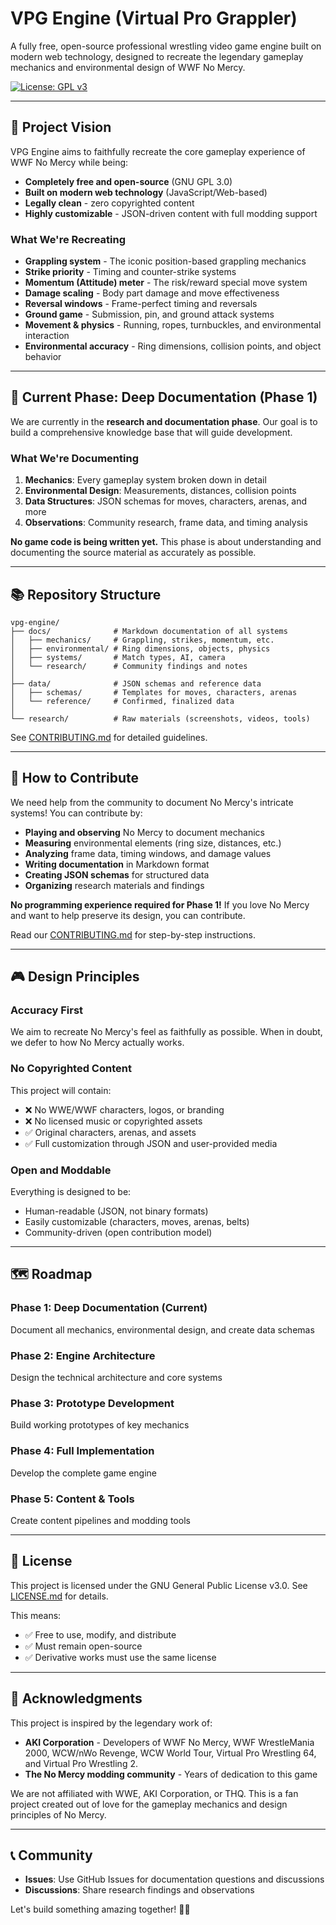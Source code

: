 # VPG Engine (Virtual Pro Grappler)

A fully free, open-source professional wrestling video game engine built on modern web technology, designed to recreate the legendary gameplay mechanics and environmental design of WWF No Mercy.

[![License: GPL v3](https://img.shields.io/badge/License-GPLv3-blue.svg)](https://www.gnu.org/licenses/gpl-3.0)

---

## 🎯 Project Vision

VPG Engine aims to faithfully recreate the core gameplay experience of WWF No Mercy while being:

- **Completely free and open-source** (GNU GPL 3.0)
- **Built on modern web technology** (JavaScript/Web-based)
- **Legally clean** - zero copyrighted content
- **Highly customizable** - JSON-driven content with full modding support

### What We're Recreating

- **Grappling system** - The iconic position-based grappling mechanics
- **Strike priority** - Timing and counter-strike systems
- **Momentum (Attitude) meter** - The risk/reward special move system
- **Damage scaling** - Body part damage and move effectiveness
- **Reversal windows** - Frame-perfect timing and reversals
- **Ground game** - Submission, pin, and ground attack systems
- **Movement & physics** - Running, ropes, turnbuckles, and environmental interaction
- **Environmental accuracy** - Ring dimensions, collision points, and object behavior

---

## 🚧 Current Phase: Deep Documentation (Phase 1)

We are currently in the **research and documentation phase**. Our goal is to build a comprehensive knowledge base that will guide development.

### What We're Documenting

1. **Mechanics**: Every gameplay system broken down in detail
2. **Environmental Design**: Measurements, distances, collision points
3. **Data Structures**: JSON schemas for moves, characters, arenas, and more
4. **Observations**: Community research, frame data, and timing analysis

**No game code is being written yet.** This phase is about understanding and documenting the source material as accurately as possible.

---

## 📚 Repository Structure

```
vpg-engine/
├── docs/              # Markdown documentation of all systems
│   ├── mechanics/     # Grappling, strikes, momentum, etc.
│   ├── environmental/ # Ring dimensions, objects, physics
│   ├── systems/       # Match types, AI, camera
│   └── research/      # Community findings and notes
│
├── data/              # JSON schemas and reference data
│   ├── schemas/       # Templates for moves, characters, arenas
│   └── reference/     # Confirmed, finalized data
│
└── research/          # Raw materials (screenshots, videos, tools)
```

See [CONTRIBUTING.md](CONTRIBUTING.md) for detailed guidelines.

---

## 🤝 How to Contribute

We need help from the community to document No Mercy's intricate systems! You can contribute by:

- **Playing and observing** No Mercy to document mechanics
- **Measuring** environmental elements (ring size, distances, etc.)
- **Analyzing** frame data, timing windows, and damage values
- **Writing documentation** in Markdown format
- **Creating JSON schemas** for structured data
- **Organizing** research materials and findings

**No programming experience required for Phase 1!** If you love No Mercy and want to help preserve its design, you can contribute.

Read our [CONTRIBUTING.md](CONTRIBUTING.md) for step-by-step instructions.

---

## 🎮 Design Principles

### Accuracy First
We aim to recreate No Mercy's feel as faithfully as possible. When in doubt, we defer to how No Mercy actually works.

### No Copyrighted Content
This project will contain:
- ❌ No WWE/WWF characters, logos, or branding
- ❌ No licensed music or copyrighted assets
- ✅ Original characters, arenas, and assets
- ✅ Full customization through JSON and user-provided media

### Open and Moddable
Everything is designed to be:
- Human-readable (JSON, not binary formats)
- Easily customizable (characters, moves, arenas, belts)
- Community-driven (open contribution model)

---

## 🗺️ Roadmap

### Phase 1: Deep Documentation (Current)
Document all mechanics, environmental design, and create data schemas

### Phase 2: Engine Architecture
Design the technical architecture and core systems

### Phase 3: Prototype Development
Build working prototypes of key mechanics

### Phase 4: Full Implementation
Develop the complete game engine

### Phase 5: Content & Tools
Create content pipelines and modding tools

---

## 📜 License

This project is licensed under the GNU General Public License v3.0. See [LICENSE.md](LICENSE.md) for details.

This means:
- ✅ Free to use, modify, and distribute
- ✅ Must remain open-source
- ✅ Derivative works must use the same license

---

## 🙏 Acknowledgments

This project is inspired by the legendary work of:
- **AKI Corporation** - Developers of WWF No Mercy, WWF WrestleMania 2000, WCW/nWo Revenge, WCW World Tour, Virtual Pro Wrestling 64, and Virtual Pro Wrestling 2.
- **The No Mercy modding community** - Years of dedication to this game

We are not affiliated with WWE, AKI Corporation, or THQ. This is a fan project created out of love for the gameplay mechanics and design principles of No Mercy.

---

## 📞 Community

- **Issues**: Use GitHub Issues for documentation questions and discussions
- **Discussions**: Share research findings and observations

Let's build something amazing together! 🤼‍♂️